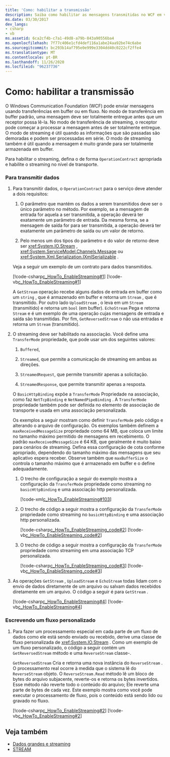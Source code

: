 ```yaml
---
title: 'Como: habilitar a transmissão'
description: Saiba como habilitar as mensagens transmitidas no WCF em vez das transferências em buffer padrão, que devem ser completamente recebidas antes de serem processadas.
ms.date: 03/30/2017
dev_langs:
- csharp
- vb
ms.assetid: 6ca2cf4b-c7a1-49d8-a79b-843a90556ba4
ms.openlocfilehash: 7f77c406e1cfd4def116a1abe24aa92be74c6abe
ms.sourcegitcommit: bc293b14af795e0e999e3304dd40c0222cf2ffe4
ms.translationtype: MT
ms.contentlocale: pt-BR
ms.lasthandoff: 11/26/2020
ms.locfileid: "96237736"
---
```

# <a name="how-to-enable-streaming"></a>Como: habilitar a transmissão

O Windows Communication Foundation (WCF) pode enviar mensagens usando transferências em buffer ou em fluxo. No modo de transferência em buffer padrão, uma mensagem deve ser totalmente entregue antes que um receptor possa lê-la. No modo de transferência de streaming, o receptor pode começar a processar a mensagem antes de ser totalmente entregue. O modo de streaming é útil quando as informações que são passadas são demoradas e podem ser processadas em série. O modo de streaming também é útil quando a mensagem é muito grande para ser totalmente armazenada em buffer.  
  
 Para habilitar o streaming, defina o de forma `OperationContract` apropriada e habilite o streaming no nível de transporte.  
  
### <a name="to-stream-data"></a>Para transmitir dados  
  
1. Para transmitir dados, o `OperationContract` para o serviço deve atender a dois requisitos:  
  
    1. O parâmetro que mantém os dados a serem transmitidos deve ser o único parâmetro no método. Por exemplo, se a mensagem de entrada for aquela a ser transmitida, a operação deverá ter exatamente um parâmetro de entrada. Da mesma forma, se a mensagem de saída for para ser transmitida, a operação deverá ter exatamente um parâmetro de saída ou um valor de retorno.  
  
    2. Pelo menos um dos tipos do parâmetro e do valor de retorno deve ser <xref:System.IO.Stream> , <xref:System.ServiceModel.Channels.Message> ou <xref:System.Xml.Serialization.IXmlSerializable> .  
  
     Veja a seguir um exemplo de um contrato para dados transmitidos.  
  
     [!code-csharp[c_HowTo_EnableStreaming#1](../../../../samples/snippets/csharp/VS_Snippets_CFX/c_howto_enablestreaming/cs/service.cs#1)]
     [!code-vb[c_HowTo_EnableStreaming#1](../../../../samples/snippets/visualbasic/VS_Snippets_CFX/c_howto_enablestreaming/vb/service.vb#1)]  
  
     A `GetStream` operação recebe alguns dados de entrada em buffer como um `string` , que é armazenado em buffer e retorna um `Stream` , que é transmitido. Por outro lado `UploadStream` , o leva em um `Stream` (transmitido) e retorna um `bool` (em buffer). `EchoStream` Pega e retorna `Stream` e é um exemplo de uma operação cujas mensagens de entrada e saída são transmitidas. Por fim, `GetReversedStream` o não usa entradas e retorna um `Stream` (transmitido).  
  
2. O streaming deve ser habilitado na associação. Você define uma `TransferMode` propriedade, que pode usar um dos seguintes valores:  
  
    1. `Buffered`,  
  
    2. `Streamed`, que permite a comunicação de streaming em ambas as direções.  
  
    3. `StreamedRequest`, que permite transmitir apenas a solicitação.  
  
    4. `StreamedResponse`, que permite transmitir apenas a resposta.  
  
     O `BasicHttpBinding` expõe a `TransferMode` Propriedade na associação, como faz `NetTcpBinding` e `NetNamedPipeBinding` . A `TransferMode` propriedade também pode ser definida no elemento de associação de transporte e usada em uma associação personalizada.  
  
     Os exemplos a seguir mostram como definir `TransferMode` pelo código e alterando o arquivo de configuração. Os exemplos também definem a `maxReceivedMessageSize` propriedade como 64 MB, que coloca um limite no tamanho máximo permitido de mensagens em recebimento. O padrão `maxReceivedMessageSize` é 64 KB, que geralmente é muito baixo para cenários de streaming. Defina essa configuração de cota conforme apropriado, dependendo do tamanho máximo das mensagens que seu aplicativo espera receber. Observe também que `maxBufferSize` o controla o tamanho máximo que é armazenado em buffer e o define adequadamente.  
  
    1. O trecho de configuração a seguir do exemplo mostra a configuração da `TransferMode` propriedade como streaming no `basicHttpBinding` e uma associação http personalizada.  
  
         [!code-xml[c_HowTo_EnableStreaming#103](../../../../samples/snippets/csharp/VS_Snippets_CFX/c_howto_enablestreaming/common/app.config#103)]
  
    2. O trecho de código a seguir mostra a configuração da `TransferMode` propriedade como streaming no `basicHttpBinding` e uma associação http personalizada.  
  
         [!code-csharp[c_HowTo_EnableStreaming_code#2](../../../../samples/snippets/csharp/VS_Snippets_CFX/c_howto_enablestreaming_code/cs/c_howto_enablestreaming_code.cs#2)]
         [!code-vb[c_HowTo_EnableStreaming_code#2](../../../../samples/snippets/visualbasic/VS_Snippets_CFX/c_howto_enablestreaming_code/vb/c_howto_enablestreaming_code.vb#2)]  
  
    3. O trecho de código a seguir mostra a configuração da `TransferMode` propriedade como streaming em uma associação TCP personalizada.  
  
         [!code-csharp[c_HowTo_EnableStreaming_code#3](../../../../samples/snippets/csharp/VS_Snippets_CFX/c_howto_enablestreaming_code/cs/c_howto_enablestreaming_code.cs#3)]
         [!code-vb[c_HowTo_EnableStreaming_code#3](../../../../samples/snippets/visualbasic/VS_Snippets_CFX/c_howto_enablestreaming_code/vb/c_howto_enablestreaming_code.vb#3)]  
  
3. As operações `GetStream` , `UploadStream` e `EchoStream` todas lidam com o envio de dados diretamente de um arquivo ou salvam dados recebidos diretamente em um arquivo. O código a seguir é para `GetStream` .  
  
     [!code-csharp[c_HowTo_EnableStreaming#4](../../../../samples/snippets/csharp/VS_Snippets_CFX/c_howto_enablestreaming/cs/service.cs#4)]
     [!code-vb[c_HowTo_EnableStreaming#4](../../../../samples/snippets/visualbasic/VS_Snippets_CFX/c_howto_enablestreaming/vb/service.vb#4)]  
  
### <a name="writing-a-custom-stream"></a>Escrevendo um fluxo personalizado  
  
1. Para fazer um processamento especial em cada parte de um fluxo de dados como ele está sendo enviado ou recebido, derive uma classe de fluxo personalizada de <xref:System.IO.Stream> . Como um exemplo de um fluxo personalizado, o código a seguir contém um `GetReversedStream` método e uma `ReverseStream` classe-.  
  
     `GetReversedStream` Cria e retorna uma nova instância do `ReverseStream` . O processamento real ocorre à medida que o sistema lê do `ReverseStream` objeto. O `ReverseStream.Read` método lê um bloco de bytes do arquivo subjacente, reverte-os e retorna os bytes invertidos. Esse método não reverte todo o conteúdo do arquivo; Ele reverte uma parte de bytes de cada vez. Este exemplo mostra como você pode executar o processamento de fluxo, pois o conteúdo está sendo lido ou gravado no fluxo.  
  
     [!code-csharp[c_HowTo_EnableStreaming#2](../../../../samples/snippets/csharp/VS_Snippets_CFX/c_howto_enablestreaming/cs/service.cs#2)]
     [!code-vb[c_HowTo_EnableStreaming#2](../../../../samples/snippets/visualbasic/VS_Snippets_CFX/c_howto_enablestreaming/vb/service.vb#2)]  
  
## <a name="see-also"></a>Veja também

- [Dados grandes e streaming](large-data-and-streaming.md)
- [STREAM](../samples/stream.md)

